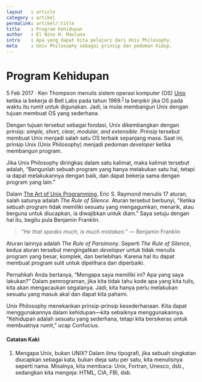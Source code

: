 ```yaml
---
layout   : article
category : artikel
permalink: artikel/:title
title    : Program Kehidupan
author   : El Nino H. Maulana
intro    : Apa yang dapat kita pelajari dari Unix Philosophy.
meta     : Unix Philosophy sebagai prinsip dan pedoman hidup.
---
```


# Program Kehidupan

<p><date class="site-post__info">5 Feb 2017</date> &middot; Ken Thompson menulis sistem operasi komputer (OS) <a href="https://id.wikipedia.org/wiki/Unix" title="Unix" target="_blank">Unix</a> ketika ia bekerja di Bell Labs pada tahun 1969.<sup><a href="#footnotes" title="Catatan Nr.1">1</a></sup> Ia berpikir jika OS pada waktu itu rumit untuk digunakan. Jadi, ia mulai membangun Unix dengan tujuan membuat OS yang sederhana.</p>

Dengan tujuan tersebut sebagai fondasi, Unix dikembangkan dengan prinsip: *simple, short, clear, modular, and extensible*. Prinsip tersebut membuat Unix menjadi salah satu OS terbaik sepanjang masa. Saat ini, prinsip Unix (Unix Philosophy) menjadi pedoman *developer* ketika membangun program.

Jika Unix Philosophy diringkas dalam satu kalimat, maka kalimat tersebut adalah, “Bangunlah sebuah program yang hanya melakukan satu hal, tetapi ia dapat melakukannya dengan baik, dan dapat bekerja sama dengan program yang lain.”

Dalam <a href="http://www.catb.org/~esr/writings/taoup/" title="The Art of Unix Programming" target="_blank">The Art of Unix Programming</a>, Eric S. Raymond menulis 17 aturan, salah satunya adalah *The Rule of Silence*. Aturan tersebut berbunyi, "Ketika sebuah program tidak memiliki sesuatu yang mengagumkan, menarik, atau berguna untuk diucapkan, ia diwajibkan untuk diam." Saya setuju dengan hal itu, begitu pula Benjamin Franklin.

<blockquote><p class="hanging-quote">&ldquo;<em>He that speaks much, is much mistaken.</em>&rdquo; &mdash; Benjamin Franklin</p></blockquote>

Aturan lainnya adalah *The Rule of Parsimony*. Seperti *The Rule of Silence*, kedua aturan tersebut mengingatkan *developer* untuk tidak menulis program yang besar, komplek, dan berlebihan. Karena hal itu dapat membuat program sulit untuk dipelihara dan diperbaiki.

Pernahkah Anda bertanya, “Mengapa saya memiliki ini? Apa yang saya lakukan?” Dalam pemrograman, jika kita tidak tahu kode apa yang kita tulis, kita akan mengacaukan segalanya. Jadi, kita hanya perlu melakukan sesuatu yang masuk akal dan dapat kita pahami.

Unix Philosophy menekankan prinsip-prinsip kesederhanaan. Kita dapat menggunakannya dalam kehidupan—kita sebaiknya menggunakannya. "Kehidupan adalah sesuatu yang sederhana, tetapi kita bersikeras untuk membuatnya rumit," ucap Confucius.

#### Catatan Kaki

<ol id="footnotes">
    <li>Mengapa Unix, bukan UNIX? Dalam ilmu tipografi, jika sebuah singkatan diucapkan sebagai kata, bukan dieja satu per satu, kita menulisnya seperti nama. Misalnya, kita membaca: Unix, Fortran, Unesco, dsb., sedangkan kita mengeja: HTML, CIA, FBI, dsb.</li>
</ol>
